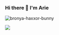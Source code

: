 ### Hi there 👋 I'm Arie 
 
 ![bronya-haxxor-bunny](https://user-images.githubusercontent.com/91861324/180798190-cdebf07c-34d0-43c9-92d4-93df10ec82c0.gif)

<img src="https://github-readme-stats.vercel.app/api?username=ariear">
